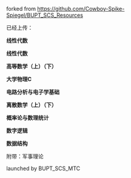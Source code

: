 forked from https://github.com/Cowboy-Spike-Spiegel/BUPT_SCS_Resources



已经上传：

**线性代数**

**线性代数**

**高等数学（上）（下）**

**大学物理C**

**电路分析与电子学基础**

**离散数学（上）（下）**

**概率论与数理统计**

**数字逻辑**

**数据结构**


附带：军事理论

launched by BUPT_SCS_MTC
